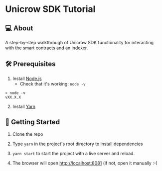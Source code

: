 # Unicrow SDK Tutorial

## 💻 About

A step-by-step walkthrough of Unicrow SDK functionality for interacting with the smart contracts and an indexer.

## 🛠 Prerequisites

1. Install [Node.js](https://nodejs.org/en/)
    * Check that it's working: `node -v`
  
```
» node -v
vXX.X.X
```
   
2. Install [Yarn](https://classic.yarnpkg.com/en/docs/install)

## 🚀 Getting Started

1. Clone the repo 

2. Type `yarn` in the project's root directory to install dependencies 

3. `yarn start` to start the project with a live server and reload.

4. The browser will open [http://localhost:8081](http://localhost:8081) (if not, open it manually :-)
